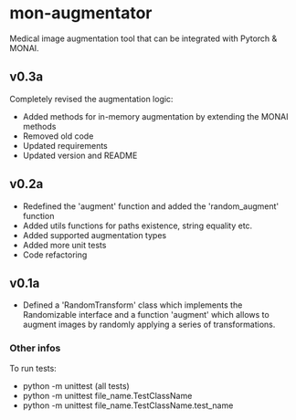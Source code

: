 # mon-augmentator
Medical image augmentation tool that can be integrated with Pytorch & MONAI.

## v0.3a
Completely revised the augmentation logic:
- Added methods for in-memory augmentation by extending the MONAI methods
- Removed old code
- Updated requirements
- Updated version and README
  
## v0.2a
- Redefined the 'augment' function and added the 'random_augment' function
- Added utils functions for paths existence, string equality etc.
- Added supported augmentation types
- Added more unit tests
- Code refactoring
  
## v0.1a
- Defined a 'RandomTransform' class which implements the Randomizable interface and a function 'augment' which allows to augment images by randomly applying a series of transformations.


### Other infos
To run tests: 
 - python -m unittest (all tests)
 - python -m unittest file_name.TestClassName 
 - python -m unittest file_name.TestClassName.test_name 
